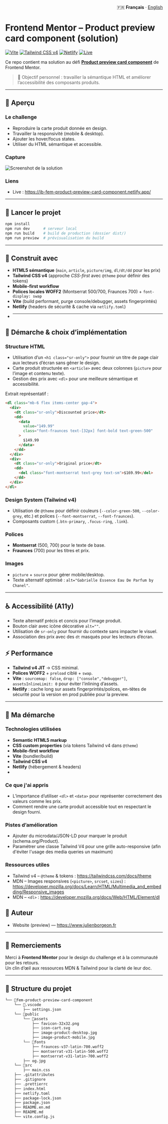 <p align="right" dir="ltr">
  🇫🇷 <strong>Français</strong> ·
  <a href="./README.en.md" lang="en" hreflang="en" rel="alternate" title="Read this doc in English" aria-label="Read this doc in English">English</a>
</p>

# Frontend Mentor – Product preview card component (solution)

[![Vite](https://img.shields.io/badge/Vite-⚡-646CFF?logo=vite&logoColor=white)](https://vitejs.dev/) [![Tailwind CSS v4](https://img.shields.io/badge/Tailwind%20CSS-v4-06B6D4?logo=tailwindcss&logoColor=white)](https://tailwindcss.com/) [![Netlify](https://img.shields.io/badge/Netlify-deploy-00C7B7?logo=netlify&logoColor=white)](https://www.netlify.com/) [![Live](https://img.shields.io/badge/Live-jb--fem--product--preview--card--component.netlify.app-brightgreen)](https://jb-fem-product-preview-card-component.netlify.app/)

Ce repo contient ma solution au défi **[Product preview card component](https://www.frontendmentor.io/challenges/product-preview-card-component-GO7UmttRfa)** de Frontend Mentor.

> 🎯 Objectif personnel : travailler la sémantique HTML et améliorer l’accessibilité des composants produits.

---

## 🔎 Aperçu

### Le challenge

- Reproduire la carte produit donnée en design.
- Travailler la responsivité (mobile & desktop).
- Ajouter les hover/focus states.
- Utiliser du HTML sémantique et accessible.

### Capture

![Screenshot de la solution](https://jb-fem-product-preview-card-component.netlify.app/og.jpg)

### Liens

- Live : https://jb-fem-product-preview-card-component.netlify.app/

---

## 🚀 Lancer le projet

```bash
npm install
npm run dev      # serveur local
npm run build    # build de production (dossier dist/)
npm run preview  # prévisualisation du build
```

---

## 🧱 Construit avec

- **HTML5 sémantique** (`main`, `article`, `picture/img`, `dl/dt/dd` pour les prix)
- **Tailwind CSS v4** (approche _CSS-first_ avec `@theme` pour définir des tokens)
- **Mobile-first workflow**
- **Polices locales WOFF2** (Montserrat 500/700, Fraunces 700) + `font-display: swap`
- **Vite** (build performant, purge console/debugger, assets fingerprintés)
- **Netlify** (headers de sécurité & cache via `netlify.toml`)
- ***

## 🧭 Démarche & choix d’implémentation

### Structure HTML

- Utilisation d’un `<h1 class="sr-only">` pour fournir un titre de page clair aux lecteurs d’écran sans gêner le design.
- Carte produit structurée en `<article>` avec deux colonnes (`picture` pour l’image et contenu texte).
- Gestion des prix avec `<dl>` pour une meilleure sémantique et accessibilité.

Extrait représentatif :

```html
<dl class="mb-6 flex items-center gap-4">
  <div>
    <dt class="sr-only">Discounted price</dt>
    <dd>
      <data
        value="149.99"
        class="font-fraunces text-[32px] font-bold text-green-500"
      >
        $149.99
      </data>
    </dd>
  </div>
  <div>
    <dt class="sr-only">Original price</dt>
    <dd>
      <del class="font-montserrat text-grey text-sm">$169.99</del>
    </dd>
  </div>
</dl>
```

### Design System (Tailwind v4)

- Utilisation de `@theme` pour définir couleurs (`--color-green-500`, `--color-grey`, etc.) et polices (`--font-montserrat`, `--font-fraunces`).
- Composants custom (`.btn-primary`, `.focus-ring`, `.link`).

### Polices

- **Montserrat** (500, 700) pour le texte de base.
- **Fraunces** (700) pour les titres et prix.

### Images

- `picture` + `source` pour gérer mobile/desktop.
- Texte alternatif optimisé : `alt="Gabrielle Essence Eau De Parfum by Chanel"`.

---

## ♿ Accessibilité (A11y)

- Texte alternatif précis et concis pour l’image produit.
- Bouton clair avec icône décorative `alt=""`.
- Utilisation de `sr-only` pour fournir du contexte sans impacter le visuel.
- Association des prix avec des `dt` masqués pour les lecteurs d’écran.

## ⚡ Performance

- **Tailwind v4 JIT** → CSS minimal.
- **Polices WOFF2** + `preload` ciblé + `swap`.
- **Vite** : `sourcemap: false`, `drop: ["console","debugger"]`, `assetsInlineLimit: 0` pour éviter l’inlining d’assets.
- **Netlify** : cache long sur assets fingerprintés/polices, en-têtes de sécurité pour la version en prod publiée pour la preview.

---

## 🧪 Ma démarche

### Technologies utilisées

- **Semantic HTML5 markup**
- **CSS custom properties** (via tokens Tailwind v4 dans `@theme`)
- **Mobile-first workflow**
- **Vite** (bundler/build)
- **Tailwind CSS v4**
- **Netlify** (hébergement & headers)
-

### Ce que j'ai appris

- L’importance d’utiliser `<dl>` et `<data>` pour représenter correctement des valeurs comme les prix.
- Comment rendre une carte produit accessible tout en respectant le design fourni.

### Pistes d’amélioration

- Ajouter du microdata/JSON-LD pour marquer le produit (schema.org/Product).
- Paramétrer une classe Tailwind V4 pour une grille auto-responsive (afin d'éviter l'usage des media queries un maximum)

### Ressources utiles

- Tailwind v4 – `@theme` & tokens : https://tailwindcss.com/docs/theme
- MDN – Images responsives (`<picture>`, `srcset`, `sizes`) : https://developer.mozilla.org/docs/Learn/HTML/Multimedia_and_embedding/Responsive_images
- MDN – `<dl>` : https://developer.mozilla.org/docs/Web/HTML/Element/dl

## 👤 Auteur

- Website (preview) — https://www.julienborgeon.fr

---

## 🙌 Remerciements

Merci à **Frontend Mentor** pour le design du challenge et à la communauté pour les retours.  
Un clin d’œil aux ressources MDN & Tailwind pour la clarté de leur doc.

---

## 📁 Structure du projet

```bash
└── 📁fem-product-preview-card-component
    └── 📁.vscode
        ├── settings.json
    └── 📁public
        └── 📁assets
            ├── favicon-32x32.png
            ├── icon-cart.svg
            ├── image-product-desktop.jpg
            ├── image-product-mobile.jpg
        └── 📁fonts
            ├── fraunces-v37-latin-700.woff2
            ├── montserrat-v31-latin-500.woff2
            ├── montserrat-v31-latin-700.woff2
        ├── og.jpg
    └── 📁src
        ├── main.css
    ├── .gitattributes
    ├── .gitignore
    ├── .prettierrc
    ├── index.html
    ├── netlify.toml
    ├── package-lock.json
    ├── package.json
    ├── README.en.md
    ├── README.md
    └── vite.config.js
```
